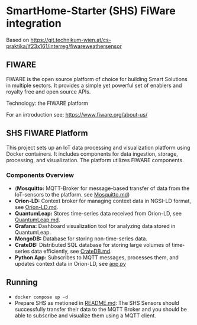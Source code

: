 # SmartHome-Starter (SHS) FiWare integration

Based on https://git.technikum-wien.at/cs-praktika/if23x161/interreg/fiwareweathersensor

## FIWARE

FIWARE ​is the open source platform of choice for building Smart Solutions in multiple sectors.
It provides a simple yet powerful set of enablers and royalty free and open source APIs.

Technology: the FIWARE platform

For an introduction see: https://www.fiware.org/about-us/

## SHS FIWARE Platform

This project sets up an IoT data processing and visualization platform using Docker containers. It includes components for data ingestion, storage, processing, and visualization. The platform utilizes FIWARE components.

### Components Overview

- (**Mosquitto:** MQTT-Broker for message-based transfer of data from the IoT-sensors to the platform. see [Mosquitto.md](Mosquitto.md))
- **Orion-LD:** Context broker for managing context data in NGSI-LD format, see [Orion-LD.md](Orion-LD.md).
- **QuantumLeap:** Stores time-series data received from Orion-LD, see [QuantumLeap.md](QuantumLeap.md).
- **Grafana:** Dashboard visualization tool for analyzing data stored in QuantumLeap.
- **MongoDB:** Database for storing non-time-series data.
- **CrateDB:** Distributed SQL database for storing large volumes of time-series data efficiently, see [CrateDB.md](CrateDB.md).
- **Python App:** Subscribes to MQTT messages, processes them, and updates context data in Orion-LD, see [app.py](../src/app.py)

## Running

- ```docker compose up -d```
- Prepare SHS as metioned in [README.md](./README.md): The SHS Sensors should successfully transfer their data to the MQTT Broker and you should be able to subscribe and visualize them using a MQTT client.

